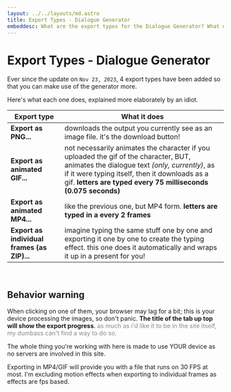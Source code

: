 ```yaml
---
layout: ../../layouts/md.astro
title: Export Types - Dialogue Generator
embeddesc: What are the export types for the Dialogue Generator? What do each of them do?
---
```


# Export Types - Dialogue Generator

Ever since the update on `Nov 23, 2023`, 4 export types have been added so that you can make use of the generator more.

Here's what each one does, explained more elaborately by an idiot.

| Export type | What it does |
|-|-|
| **Export as PNG...** | downloads the output you currently see as an image file. it's the download button! |
| **Export as animated GIF...** | not necessarily animates the character if you uploaded the gif of the character, BUT, animates the dialogue text *(only, currently)*, as if it were typing itself, then it downloads as a gif. **letters are typed every 75 milliseconds (0.075 seconds)** |
| **Export as animated MP4...** | like the previous one, but MP4 form. **letters are typed in a every 2 frames** |
| **Export as individual frames (as ZIP)...** | imagine typing the same stuff one by one and exporting it one by one to create the typing effect. this one does it automatically and wraps it up in a present for you! |

<br>

## Behavior warning
When clicking on one of them, your browser may lag for a bit; this is your device processing the images, so don't panic. **The title of the tab up top will show the export progress**. <span style="font-size: 14px; opacity: 0.5;">as much as i'd like it to be in the site itself, my dumbass can't find a way to do so.</span>

The whole thing you're working with here is made to use YOUR device as no servers are involved in this site.

Exporting in MP4/GIF will provide you with a file that runs on 30 FPS at most. I'm excluding motion effects when exporting to individual frames as effects are fps based.